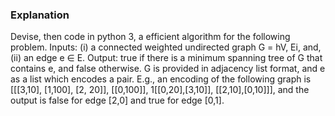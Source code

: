 ### Explanation
Devise, then code in python 3, a efficient algorithm for the following
problem. Inputs: (i) a connected weighted undirected graph G = hV, Ei, and, (ii) an edge
e ∈ E. Output: true if there is a minimum spanning tree of G that contains e, and false
otherwise. G is provided in adjacency list format, and e as a list which encodes a pair.
E.g., an encoding of the following graph is [[[3,10], [1,100], [2, 20]], [[0,100]],
1[[0,20],[3,10]], [[2,10],[0,10]]], and the output is false for edge [2,0] and true for
edge [0,1].

